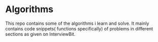 # Algorithms
This repo contains some of the algorithms i learn and solve. It mainly contains code snippets( functions specifically) of problems in different sections as given on InterviewBit.

